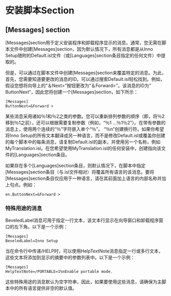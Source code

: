 # 安装脚本Section

## [Messages] section

[Messages]section用于定义安装程序和卸载程序显示的消息。通常，您无需在脚本文件中创建[Messages]section，因为默认情况下，所有消息都是从Inno Setup随附的Default.isl文件（或[Languages]section条目指定的任何文件）中提取的。

但是，可以通过在脚本文件中创建[Messages]section来覆盖特定的消息。为此，首先，您需要知道要更改的消息的ID。可以通过搜索Default.isl轻松找到。例如，假设您想将向导上的“＆Next>”按钮更改为“＆Forward>”。该消息的ID为“ ButtonNext”，因此您将创建一个[Messages]section，如下所示：

```
[Messages]
ButtonNext=&Forward >
```

某些消息采用诸如％1和％2之类的参数。您可以重新排列参数的顺序（即，将％2移到％1之前），还可以根据需要复制参数（例如，“％1 ...％1％2”）。在带有参数的消息上，使用两个连续的“％”字符嵌入单个“％”。 “％n”创建换行符。如果你希望将Inno Setup的所有文本翻译成另一种语言，而不是修改Default.isl或覆盖你创建的每个脚本中的每条消息，请复制Default.isl的副本，并使用另一个名称，例如MyTranslation.isl。在您希望使用MyTranslation.isl的任何安装中，创建指向该文件的[Languages]section条目。

如果存在多个[Languages]section条目，则默认情况下，在脚本中指定[Messages]section条目（与.isl文件相对）将覆盖所有语言的该消息。要将[Messages]section条目仅应用于一种语言，请在其前面加上语言的内部名称并加上句点。例如：

```
en.ButtonNext=&Forward >
```

### 特殊用途的消息

BeveledLabel消息可用于指定一行文本，该文本行显示在向导窗口和卸载程序窗口的左下角。以下是一个示例：

```
[Messages]
BeveledLabel=Inno Setup
```

当在命令行中传递/HELP时，可以使用HelpTextNote消息指定一行或多行文本，这些文本将添加到显示的摘要中的参数列表中。以下是一个示例：

```
[Messages]
HelpTextNote=/PORTABLE=1%nEnable portable mode.
```

这些特殊用途的消息默认为空字符串，因此，如果要使用这些消息，请确保为主脚本中的所有语言提供非空的默认值。